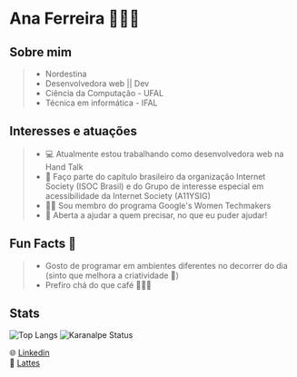 # Ana Ferreira 👩🏾‍💻
## Sobre mim

> - Nordestina
> - Desenvolvedora web || Dev
> - Ciência da Computação - UFAL
> - Técnica em informática - IFAL

## Interesses e atuações
> - :computer: Atualmente estou trabalhando como desenvolvedora web na Hand Talk </br>
> - 🌱 Faço parte do capítulo brasileiro da organização Internet Society (ISOC Brasil) e do Grupo de interesse especial em acessibilidade da Internet Society (A11YSIG) </br>
> - :ok_woman: Sou membro do programa Google's Women Techmakers </br>
> - :speech_balloon: Aberta a ajudar a quem precisar, no que eu puder ajudar! </br>

## Fun Facts 🤡
> - Gosto de programar em ambientes diferentes no decorrer do dia (sinto que melhora a criatividade 🤔) </br>
> - Prefiro chá do que café 🤷🏽‍♀️ </br>

## Stats
![Top Langs](https://github-readme-stats.vercel.app/api/top-langs/?username=AnaFerreira015&layout=compact)
![Karanalpe Status](https://github-readme-stats.vercel.app/api?username=AnaFerreira015&show_icons=true)

:globe_with_meridians: [Linkedin](https://www.linkedin.com/in/anaferreira015/) <br/>
:page_facing_up: [Lattes](http://lattes.cnpq.br/2701672104479356)
<!--
**AnaFerreira015/AnaFerreira015** is a ✨ _special_ ✨ repository because its `README.md` (this file) appears on your GitHub profile.

Here are some ideas to get you started:

- 🔭 I’m currently working on ...
- 🌱 I’m currently learning ...
- 👯 I’m looking to collaborate on ...
- 🤔 I’m looking for help with ...
- 💬 Ask me about ...
- 📫 How to reach me: ...
- 😄 Pronouns: ...
- ⚡ Fun fact: ...
-->
